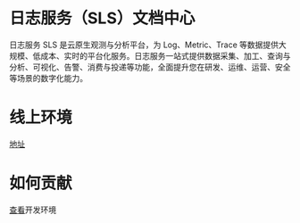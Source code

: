 # 日志服务（SLS）文档中心
日志服务 SLS 是云原生观测与分析平台，为 Log、Metric、Trace 等数据提供大规模、低成本、实时的平台化服务。日志服务一站式提供数据采集、加工、查询与分析、可视化、告警、消费与投递等功能，全面提升您在研发、运维、运营、安全等场景的数字化能力。

# 线上环境
[地址](https://aliyun-sls.github.io/sls-doc/)

# 如何贡献
[查看](https://github.com/aliyun-sls/sls-doc/blob/main/src/dev/env.md)开发环境